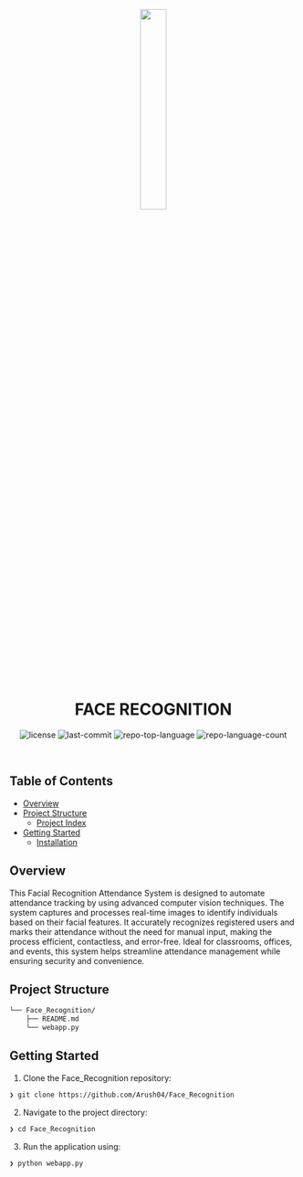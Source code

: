 <p align="center">
    <img src="https://encrypted-tbn0.gstatic.com/images?q=tbn:ANd9GcTu3ipEgqarvuHnwTOfqjTAbVmGj2wWsZlJ9g&s" align="center" width="30%">
</p>
<p align="center"><h1 align="center">FACE RECOGNITION</h1></p>
<p align="center">
	<img src="https://img.shields.io/github/license/Arush04/Face_Recognition?style=default&logo=opensourceinitiative&logoColor=white&color=0080ff" alt="license">
	<img src="https://img.shields.io/github/last-commit/Arush04/Face_Recognition?style=default&logo=git&logoColor=white&color=0080ff" alt="last-commit">
	<img src="https://img.shields.io/github/languages/top/Arush04/Face_Recognition?style=default&color=0080ff" alt="repo-top-language">
	<img src="https://img.shields.io/github/languages/count/Arush04/Face_Recognition?style=default&color=0080ff" alt="repo-language-count">
</p>
<p align="center"><!-- default option, no dependency badges. -->
</p>
<p align="center">
	<!-- default option, no dependency badges. -->
</p>
<br>

##  Table of Contents

- [ Overview](#-overview)
- [ Project Structure](#-project-structure)
  - [ Project Index](#-project-index)
- [ Getting Started](#-getting-started)
  - [ Installation](#-installation)


##  Overview

<p>
  This Facial Recognition Attendance System is designed to automate attendance tracking by using advanced computer vision techniques. The system captures and processes real-time images to identify individuals based on their facial features. It accurately recognizes registered users and marks their attendance without the need for manual input, making the process efficient, contactless, and error-free. Ideal for classrooms, offices, and events, this system helps streamline attendance management while ensuring security and convenience.
</p>

##  Project Structure

```sh
└── Face_Recognition/
    ├── README.md
    └── webapp.py
```

##  Getting Started

1. Clone the Face_Recognition repository:
```sh
❯ git clone https://github.com/Arush04/Face_Recognition
```

2. Navigate to the project directory:
```sh
❯ cd Face_Recognition
```

3. Run the application using:
```sh
❯ python webapp.py
```

